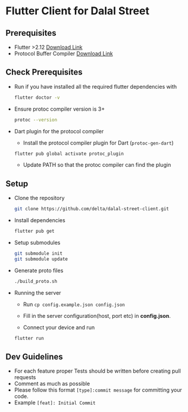 # Flutter Client for Dalal Street

## Prerequisites

- Flutter >2.12 [Download Link](https://flutter.dev/docs/get-started/install)
- Protocol Buffer Compiler [Download Link](https://grpc.io/docs/protoc-installation/)

## Check Prerequisites

- Run if you have installed all the required flutter dependencies with

  ```bash
  flutter doctor -v
  ```

- Ensure protoc compiler version is 3+

  ```bash
  protoc --version
  ```

- Dart plugin for the protocol compiler

  - Install the protocol compiler plugin for Dart (`protoc-gen-dart`)

  ```bash
  flutter pub global activate protoc_plugin
  ```

  - Update PATH so that the protoc compiler can find the plugin

## Setup

- Clone the repository
  ```bash
  git clone https://github.com/delta/dalal-street-client.git
  ```
- Install dependencies

  ```bash
  flutter pub get
  ```

- Setup submodules

  ```bash
  git submodule init
  git submodule update
  ```

- Generate proto files

  ```bash
  ./build_proto.sh
  ```

- Running the server

  - Run `cp config.example.json config.json`

  - Fill in the server configuration(host, port etc) in **config.json**.

  - Connect your device and run

  ```bash
  flutter run
  ```

## Dev Guidelines

- For each feature proper Tests should be written before creating pull requests
- Comment as much as possible
- Please follow this format `[type]:commit message` for committing your code.
- Example `[feat]: Initial Commit`
